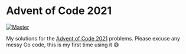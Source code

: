# Advent of Code 2021
[![Master](https://github.com/bmanley91/aoc-2021/actions/workflows/main.yml/badge.svg)](https://github.com/bmanley91/aoc-2021/actions/workflows/main.yml)

My solutions for the [Advent of Code 2021](https://adventofcode.com/) problems. Please excuse any messy Go code, this is my first time using it 😅